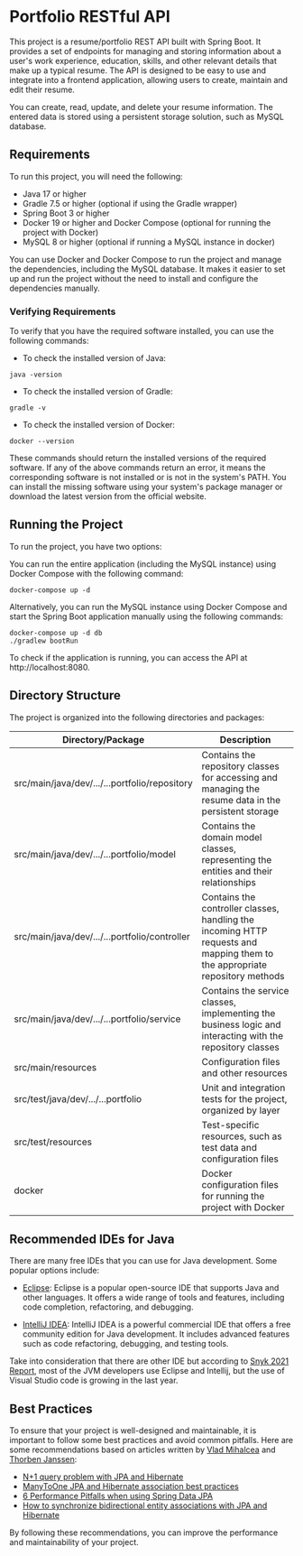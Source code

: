 # Portfolio RESTful API

This project is a resume/portfolio REST API built with Spring Boot. It provides a set of endpoints for managing and storing information about a user's work experience, education, skills, and other relevant details that make up a typical resume. The API is designed to be easy to use and integrate into a frontend application, allowing users to create, maintain and edit their resume.

You can create, read, update, and delete your resume information. The entered data is stored using a persistent storage solution, such as MySQL database.

## Requirements

To run this project, you will need the following:

- Java 17 or higher
- Gradle 7.5 or higher (optional if using the Gradle wrapper)
- Spring Boot 3 or higher
- Docker 19 or higher and Docker Compose (optional for running the project with Docker)
- MySQL 8 or higher (optional if running a MySQL instance in docker)

You can use Docker and Docker Compose to run the project and manage the dependencies, including the MySQL database. It makes it easier to set up and run the project without the need to install and configure the dependencies manually.

### Verifying Requirements

To verify that you have the required software installed, you can use the following commands:

- To check the installed version of Java:

```
java -version
```

- To check the installed version of Gradle:

```
gradle -v
```

- To check the installed version of Docker:

```
docker --version
```

These commands should return the installed versions of the required software. If any of the above commands return an error, it means the corresponding software is not installed or is not in the system's PATH. You can install the missing software using your system's package manager or download the latest version from the official website.

## Running the Project

To run the project, you have two options:

You can run the entire application (including the MySQL instance) using Docker Compose with the following command:

```
docker-compose up -d
```

Alternatively, you can run the MySQL instance using Docker Compose and start the Spring Boot application manually using the following commands:

```
docker-compose up -d db
./gradlew bootRun
```

To check if the application is running, you can access the API at http://localhost:8080.

## Directory Structure

The project is organized into the following directories and packages:

| Directory/Package                             | Description |
|-----------------------------------------------|-------------|
| src/main/java/dev/.../...portfolio/repository | Contains the repository classes for accessing and managing the resume data in the persistent storage |
| src/main/java/dev/.../...portfolio/model      | Contains the domain model classes, representing the entities and their relationships |
| src/main/java/dev/.../...portfolio/controller | Contains the controller classes, handling the incoming HTTP requests and mapping them to the appropriate repository methods |
| src/main/java/dev/.../...portfolio/service    | Contains the service classes, implementing the business logic and interacting with the repository classes |
| src/main/resources                            | Configuration files and other resources |
| src/test/java/dev/.../...portfolio        | Unit and integration tests for the project, organized by layer |
| src/test/resources                            | Test-specific resources, such as test data and configuration files |
| docker                                        | Docker configuration files for running the project with Docker |

## Recommended IDEs for Java

There are many free IDEs that you can use for Java development. Some popular options include:

- [Eclipse](https://www.eclipse.org/): Eclipse is a popular open-source IDE that supports Java and other languages. It offers a wide range of tools and features, including code completion, refactoring, and debugging.

- [IntelliJ IDEA](https://www.jetbrains.com/idea/): IntelliJ IDEA is a powerful commercial IDE that offers a free community edition for Java development. It includes advanced features such as code refactoring, debugging, and testing tools.

Take into consideration that there are other IDE but according to [Snyk 2021 Report](https://snyk.io/jvm-ecosystem-report-2021/), most of the JVM developers use Eclipse and Intellij, but the use of Visual Studio code is growing in the last year.

## Best Practices

To ensure that your project is well-designed and maintainable, it is important to follow some best practices and avoid common pitfalls. Here are some recommendations based on articles written by [Vlad Mihalcea](https://vladmihalcea.com/) and [Thorben Janssen](https://www.thoughts-on-java.org/):

- [N+1 query problem with JPA and Hibernate](https://vladmihalcea.com/n-plus-1-query-problem/)
- [ManyToOne JPA and Hibernate association best practices](https://vladmihalcea.com/manytoone-jpa-hibernate/)
- [6 Performance Pitfalls when using Spring Data JPA](https://thorben-janssen.com/6-performance-pitfalls-when-using-spring-data-jpa/)
- [How to synchronize bidirectional entity associations with JPA and Hibernate](https://vladmihalcea.com/jpa-hibernate-synchronize-bidirectional-entity-associations/)

By following these recommendations, you can improve the performance and maintainability of your project.

